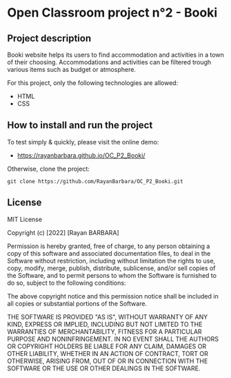 # Open Classroom project n°2 - Booki

## Project description
Booki website helps its users to find accommodation and activities in a town of their choosing. Accommodations and activities can be filtered trough various items such as budget or atmosphere.

For this project, only the following technologies are allowed:

- HTML
- CSS

## How to install and run the project

To test simply & quickly, please visit the online demo: 
- https://rayanbarbara.github.io/OC_P2_Booki/

Otherwise, clone the project:
```terminal
git clone https://github.com/RayanBarbara/OC_P2_Booki.git
```

## License

MIT License

Copyright (c) [2022] [Rayan BARBARA]

Permission is hereby granted, free of charge, to any person obtaining a copy
of this software and associated documentation files, to deal
in the Software without restriction, including without limitation the rights
to use, copy, modify, merge, publish, distribute, sublicense, and/or sell
copies of the Software, and to permit persons to whom the Software is
furnished to do so, subject to the following conditions:

The above copyright notice and this permission notice shall be included in all
copies or substantial portions of the Software.

THE SOFTWARE IS PROVIDED "AS IS", WITHOUT WARRANTY OF ANY KIND, EXPRESS OR
IMPLIED, INCLUDING BUT NOT LIMITED TO THE WARRANTIES OF MERCHANTABILITY,
FITNESS FOR A PARTICULAR PURPOSE AND NONINFRINGEMENT. IN NO EVENT SHALL THE
AUTHORS OR COPYRIGHT HOLDERS BE LIABLE FOR ANY CLAIM, DAMAGES OR OTHER
LIABILITY, WHETHER IN AN ACTION OF CONTRACT, TORT OR OTHERWISE, ARISING FROM,
OUT OF OR IN CONNECTION WITH THE SOFTWARE OR THE USE OR OTHER DEALINGS IN THE
SOFTWARE.

